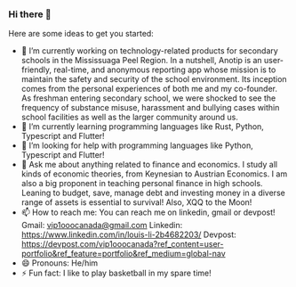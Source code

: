### Hi there 👋

Here are some ideas to get you started:

- 🔭 I’m currently working on technology-related products for secondary schools in the Mississuaga Peel Region. In a nutshell, Anotip is an user-friendly, real-time, and anonymous reporting app whose mission is to maintain the safety and security of the school environment. Its inception comes from the personal experiences of both me and my co-founder. As freshman entering secondary school, we were shocked to see the frequency of substance misuse, harassment and bullying cases within school facilities as well as the larger community around us.
- 🌱 I’m currently learning programming languages like Rust, Python, Typescript and Flutter!
- 🤔 I’m looking for help with programming languages like Python, Typescript and Flutter!
- 💬 Ask me about anything related to finance and economics. I study all kinds of economic theories, from Keynesian to Austrian Economics. I am also a big proponent in teaching personal finance in high schools. Leaning to budget, save, manage debt and investing money in a diverse range of assets is essential to survival! Also, XQQ to the Moon! 
- 📫 How to reach me: You can reach me on linkedin, gmail or devpost!
Gmail: vip1ooocanada@gmail.com
Linkedin: https://www.linkedin.com/in/louis-li-2b4682203/
Devpost: https://devpost.com/vip1ooocanada?ref_content=user-portfolio&ref_feature=portfolio&ref_medium=global-nav
- 😄 Pronouns: He/him
- ⚡ Fun fact: I like to play basketball in my spare time!
